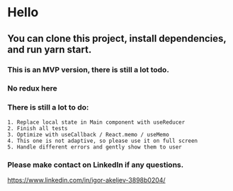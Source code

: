 # Hello

## You can clone this project, install dependencies, and run yarn start.

### This is an MVP version, there is still a lot todo.
### No redux here
### There is still a lot to do:
    1. Replace local state in Main component with useReducer
    2. Finish all tests
    3. Optimize with useCallback / React.memo / useMemo
    4. This one is not adaptive, so please use it on full screen
    5. Handle different errors and gently show them to user

### Please make contact on LinkedIn if any questions.
https://www.linkedin.com/in/igor-akeljev-3898b0204/